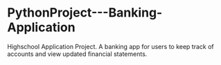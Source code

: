 # PythonProject---Banking-Application
Highschool Application Project. A banking app for users to keep track of accounts and view updated financial statements.
